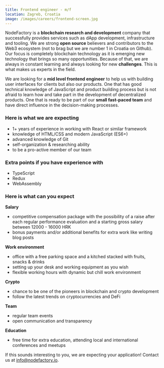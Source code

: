 ```yaml
---
title: Frontend engineer - m/f
location: Zagreb, Croatia
image: /images/careers/frontend-screen.jpg
---
```

NodeFactory is a **blockchain research and development** company that successfully provides services such as dApp development, infrastructure and tooling.
We are strong **open source** believers and contributors to the Web3 ecosystem (not to brag but we are number 1 in Croatia on Github).
Our focus is completely blockchain technology as it is emerging new technology that brings so many opportunities. Because of that, we are always in constant learning and always looking for new **challenges**. This is what makes us experts in the field.


We are looking for a **mid level frontend engineer** to help us with building user interfaces for clients but also our products.
One that has good technical knowledge of JavaScript and product building process but is not afraid to learn how and take part in the development of decentralized products.
One that is ready to be part of our **small fast-paced team** and have direct influence in the decision-making processes.

### Here is what we are expecting

* 1+ years of experience in working with React or similar framework
* knowledge of HTML/CSS and modern JavaScript (ES6+)
* advanced knowledge of Git
* self-organization & researching ability
* to be a pro-active member of our team

### Extra points if you have experience with

* TypeScript
* Redux
* WebAssembly

### Here is what can you expect

**Salary**

* competitive compensation package with the possibility of a raise after each regular performance evaluation and a starting gross salary between 12000 - 16000 HRK
* bonus payments and/or additional benefits for extra work like writing blog posts

**Work environment**

* office with a free parking space and a kitched stacked with fruits, snacks & drinks   
* setting up your desk and working equipment as you wish
* flexible working hours with dynamic but chill work environment

**Crypto**

* chance to be one of the pioneers in blockchain and crypto development 
* follow the latest trends on cryptocurrencies and DeFi

**Team**

* regular team events
* open communication and transparency

**Education**

* free time for extra education, attending local and international conferences and meetups

If this sounds interesting to you, we are expecting your application! Contact us at info@nodefactory.io.
